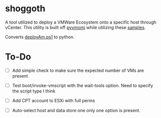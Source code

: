 # shoggoth #

A tool utilized to deploy a VMWare Ecosystem onto a specific host through
vCenter. This utility is built off [pyvmomi](https://github.com/vmware/pyvmomi)
while utilizing these [samples](https://github.com/vmware/pyvmomi-community-samples/tree/master/samples).

Converts [deployAm.ps1](https://github.com/Matrix20085/cptSmallTools/blob/main/deployAM.ps1) to python.

# To-Do #

- [ ] Add simple check to make sure the expected number of VMs are present
- [ ] Test boot/invoke-vmscript with the wait-tools option. Need to specify the script type I think
- [ ] Add CPT account to ESXi with full perms
- [ ] Auto-select host and data store one only one option is present.

